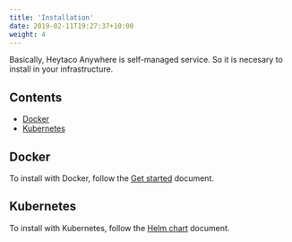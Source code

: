 ```yaml
---
title: 'Installation'
date: 2019-02-11T19:27:37+10:00
weight: 4
---
```


Basically, Heytaco Anywhere is self-managed service. So it is necesary to install in your infrastructure.

## Contents

* [Docker](#docker)
* [Kubernetes](#kubernetes)

## Docker

To install with Docker, follow the [Get started](/docs/get-started) document.

## Kubernetes

To install with Kubernetes, follow the [Helm chart](https://github.com/heytaco-anywhere/helm-chart) document.
